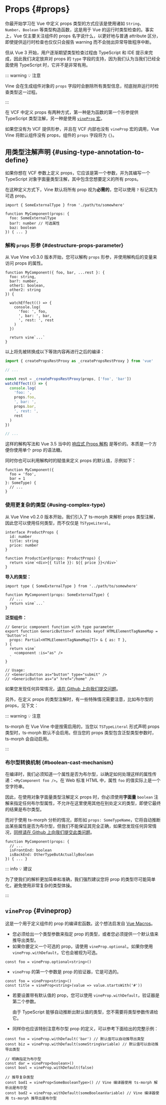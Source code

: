 # Props {#props}

你最开始学习在 Vue 中定义 props 类型的方式应该是使用诸如 `String`、`Number`、`Boolean` 等类型构造函数，这是用于 Vue 的运行时类型检查的。事实上，Vue 仅主要关注组件的 props 名字说什么，以更好地与普通 attribute 区分，即使提供运行时检查也仅仅只会报告 warning 而不会抛出异常导致程序中断。

但从 Vue 3 开始，用户逐渐期望类型检查过程由 TypeScript 和 IDE 提示来完成，因此我们决定放弃对 props 的 `type` 字段的支持，因为我们认为当我们已经全面使用 TypeScript 时，它并不是非常有用。

::: warning 💡 注意

Vine 会在生成组件对象的 `props` 字段时会删除所有类型信息，彻底抛弃运行时检查类型这一过程。

:::

在 VCF 中定义 props 有两种方式，第一种是为函数的第一个形参提供 TypeScript 类型注解，另一种是使用 [`vineProp` 宏](./macros.md#宏)。

如果您没有为 VCF 提供形参，并且在 VCF 内部也没有 `vineProp` 宏的调用，Vue Vine 将默认组件没有 props，组件的 `props` 字段将为 `{}`。

## 用类型注解声明 {#using-type-annotation-to-define}

如果你想在 VCF 参数上定义 props，它应该是第一个参数，并为其编写一个 TypeScript 对象字面量类型注解，其中包含您想要定义的所有 props。

在这种定义方式下，Vine 默认将所有 prop 视为**必需的**，您可以使用 `?` 标记其为可选 prop。

```vue-vine
import { SomeExternalType } from './path/to/somewhere'

function MyComponent(props: {
  foo: SomeExternalType
  bar?: number // 可选属性
  baz: boolean
}) { ... }
```

### 解构 `props` 形参 {#destructure-props-parameter}

从 Vue Vine v0.3.0 版本开始，您可以解构 `props` 形参，并使用解构后的变量来访问 props 的属性。

```vue-vine
function MyComponent({ foo, bar, ...rest }: {
  foo: string,
  bar?: number,
  other1: boolean,
  other2: string
}) {

  watchEffect(() => {
    console.log(
      'foo: ', foo,
      ', bar: ', bar,
      ', rest: ', rest
    )
  })

  return vine`...`
}
```

以上将先被转换成以下等效内容再进行之后的编译：

```js
import { createPropsRestProxy as _createPropsRestProxy } from 'vue'

// ...

const rest = _createPropsRestProxy(props, ['foo', 'bar'])
watchEffect(() => {
  console.log(
    'foo: ',
    props.foo,
    ', bar: ',
    props.bar,
    ', rest: ',
    rest
  )
})

// ...
```

这样的解构写法和 Vue 3.5 当中的 [响应式 Props 解构](https://cn.vuejs.org/api/sfc-script-setup.html#reactive-props-destructure) 是等价的。本质是一个方便你使用单个 prop 的语法糖。

同时你也可以利用解构时的赋值来定义 props 的默认值，示例如下：

```vue-vine
function MyComponent({
  foo = 'foo',
  bar = 1
}: SomeType) {
  // ...
}
```

### 使用更复杂的类型 {#using-complex-type}

从 Vue Vine v0.2.0 版本开始，我们引入了 ts-morph 来解析 props 类型注解，因此您可以使用任何类型，而不仅仅是 `TSTypeLiteral`。

```vue-vine
interface ProductProps {
  id: number
  title: string
  price: number
}

function ProductCard(props: ProductProps) {
  return vine`<div>{{ title }}: ${{ price }}</div>`
}
```

**导入的类型：**

```vue-vine
import type { SomeExternalType } from '../path/to/somewhere'

function MyComponent(props: SomeExternalType) {
  // ...
  return vine`...`
}
```

**泛型组件：**

```vue-vine
// Generic component function with type parameter
export function GenericButton<T extends keyof HTMLElementTagNameMap = 'button'>(
  props: Partial<HTMLElementTagNameMap[T]> & { as: T },
) {
  return vine`
    <component :is="as" />
  `
}

// Usage:
// <GenericButton as="button" type="submit" />
// <GenericButton as="a" href="/home" />
```

如果您发现任何异常情况，[请在 Github 上向我们提交问题](https://github.com/vue-vine/vue-vine/issues/new)。

另外，在定义 props 的类型注解时，有一些特殊情况需要注意，比如布尔型的 props，见下文：

::: warning 💡 注意

ts-morph 在 Vue Vine 中是按需启用的，当您以 `TSTypeLiteral` 形式声明 props 类型时，ts-morph 默认不会启用。但当您的 props 类型包含泛型类型参数时，ts-morph 会自动启用。

:::

### 布尔型转换机制 {#boolean-cast-mechanism}

在编译时，我们必须知道一个属性是否为布尔型，以确定如何处理这样的属性传递：`<MyComponent foo />`。在 Web 标准 HTML 中，属性 `foo` 的值实际上是一个空字符串。

因此，在使用对象字面量类型注解定义 props 时，你必须使用**字面量** `boolean` 注解来指定任何布尔型属性，不允许在这里使用其他在别处定义的类型，即使它最终的结果是布尔类型。

而对于使用 ts-morph 分析的情况，即形如 `props: SomeTypeName`，它将自动推断出某些属性是否为布尔型，但我们不能保证其完全正确，如果您发现任何异常情况，[同样请在 Github 上向我们提交此类问题](https://github.com/vue-vine/vue-vine/issues/new)。

```vue-vine
function MyComponent(props: {
  // ...
  isFrontEnd: boolean
  isBackEnd: OtherTypeButActuallyBoolean
}) { ... }
```

::: info 💡 建议

为了使我们的解析更加简单和准确，我们强烈建议您将 prop 的类型尽可能简单化，避免使用非常复杂的类型体操。

:::

## `vineProp` {#vineprop}

这是一个用于定义组件的 prop 的编译宏函数。这个想法启发自 [Vue Macros](https://vue-macros.sxzz.moe/macros/define-prop.html)。

- 您必须给出一个类型参数来指定 prop 的类型，或者您必须提供一个默认值来推导出类型。
- 如果你要定义一个可选的 prop，请使用 `vineProp.optional`。如果你使用 `vineProp.withDefault`，它也会被视为可选。

```vue-vine
const foo = vineProp.optional<string>()
```

- `vineProp` 的第一个参数是 prop 的验证器，它是可选的。

```vue-vine
const foo = vineProp<string>()
const title = vineProp<string>(value => value.startsWith('#'))
```

- 若要设置带有默认值的 prop，您可以使用 `vineProp.withDefault`，验证器是第二个参数。

  由于 TypeScript 能够自动推断出默认值的类型，您不需要将类型参数传递给它。

- 同样你也应该特别注意布尔型 prop 的定义，可以参考下面给出的完整示例：

```vue-vine
const foo = vineProp.withDefault('bar') // 默认值可以自动推导出类型
const biz = vineProp.withDefault(someStringVariable) // 默认值可以自动推导出类型

// 明确指定为布尔型
const dar = vineProp<boolean>()
const bool = vineProp.withDefault(false)

// 推导复杂类型
const bad1 = vineProp<SomeBooleanType>() // Vine 编译器使用 ts-morph 解析出是布尔型
const bad2 = vineProp.withDefault(someBooleanVariable) // Vine 编译器使用 ts-morph 推导出是布尔型
```
